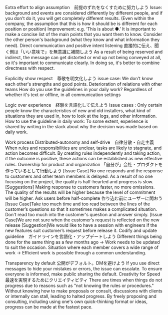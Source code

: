 Extra effort to align assumption　前提のずれをなくすために努力しよう
Issue: background and events are considered differently by different people, and if you don't do it, you will get completely different results. (Even within the company, the assumption that this is how it should be is different for each position or position)
Improvement: e.g. ‘This is about ●.’ It is important to make a concise list of the main points that you want them to know. Consider the other person's background (what they know and what information they need).
Direct communication and positive intent listening 直接的に伝え、聞く側は「いい意味で」を無意識に補間しよう
As a result of being reserved and indirect, the message can get distorted or end up not being conveyed at all, so it's important to communicate clearly. In doing so, it's better to combine directness with respect.


Explicitly show respect　尊敬を明文化しよう
issue case: 
We don't know each other's strengths and good points.
Deterioration of relations with other teams
How do you use the guidelines in your daily work?
Regardless of whether it's text or offline, in all communication settings


Logic over experience　経験を言語化して伝えよう
Issue cases : Only certain people know the characteristics of new and old installers, what kind of situations they are used in, how to look at the logs, and other information.
How to use the guideline in daily work: To some extent, experience is shared by writing in the slack about why the decision was made based on daily work.


Work process
Distributed-autonomy and self-drive　自律分散・自走主義
When rules and responsibilities are unclear, tasks are likely to stagnate, and action becomes difficult. 
By creating rules independently and taking action, if the outcome is positive, these actions can be established as new effective rules.
Ownership for product and organization	「自分が」会社・プロダクトを作っているとして行動しよう
[Issue Case]
No one responds and the response to customers and other team members is delayed.
As a result of no one focusing on the project, the quality is half-hearted and progress is slow.
[Suggestions]
Making response to customers faster, no more omissions.
The quality of the results will be higher because the level of commitment will be higher.
Ask users before half-complete		作り込む前にユーザーに問おう
[Issue Case]Take too much time and too read between the lines of the customer’s questions so that it sometimes makes a complicated situation.
Don't read too much into the customer's question and answer simply.
[Issue Case]We are not sure when the customer’s request is reflected on the new release
[Suggestion]We would like to have a session with engineers if the new features suit customer’s request before release it.
Codify and update guideline　ガイドラインを言語化・アップデートしよう
Different things being done for the same thing as a few months ago -> Work needs to be updated to suit the occasion.
Situation where each member covers a wide range of work → Efficient work is possible through a common understanding.


Transparency by default		公開がデフォルト。DMを避けよう
If you use direct messages to hide your mistakes or errors, the issue can escalate. To ensure everyone is informed, make public sharing the default.
Creativity for Speed		最速を実現するためにクリエイティビティ
There are times when things do not progress due to reasons such as "not knowing the rules or procedures." Without knowing how to make proposals or consult, discussions with clients or internally can stall, leading to halted progress.
 By freely proposing and consulting, including using one's own quick-thinking format or ideas, progress can be made at the fastest pace.
